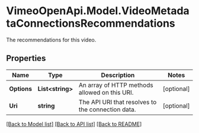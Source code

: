 # VimeoOpenApi.Model.VideoMetadataConnectionsRecommendations
The recommendations for this video.
## Properties

Name | Type | Description | Notes
------------ | ------------- | ------------- | -------------
**Options** | **List&lt;string&gt;** | An array of HTTP methods allowed on this URI. | [optional] 
**Uri** | **string** | The API URI that resolves to the connection data. | [optional] 

[[Back to Model list]](../README.md#documentation-for-models) [[Back to API list]](../README.md#documentation-for-api-endpoints) [[Back to README]](../README.md)

